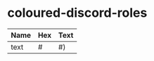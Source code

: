 # coloured-discord-roles

| Name | Hex | Text |
| ----------- | ----------- | ----------- | 
| text | # | #) |
